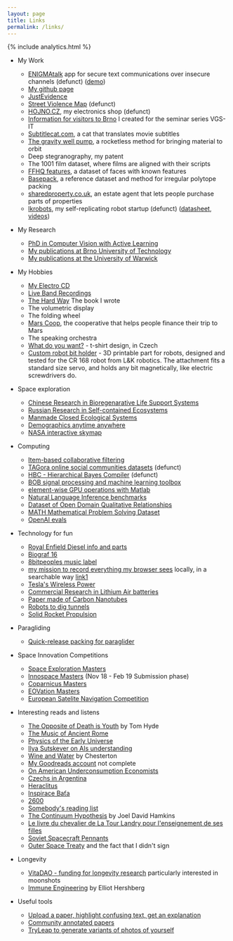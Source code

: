 ```yaml
---
layout: page
title: Links
permalink: /links/
---
```

{% include analytics.html %}
* My Work
  - [ENIGMAtalk](http://enigmatalk.com/) app for secure text communications over insecure channels (defunct) ([demo](https://youtu.be/ikA4Sqq7BZQ))
  - [My github page](https://github.com/mrmartin)
  - [JustEvidence](http://justevidence.org/)
  - [Street Violence Map](http://streetviolence.org/) (defunct)
  - [HOJNO.CZ](http://www.hojno.cz/), my electronics shop (defunct)
  - [Information for visitors to Brno](http://vgs-it.fit.vutbr.cz/about-brno/) I created for the seminar series VGS-IT
  - [Subtitlecat.com](http://subtitlecat.com), a cat that translates movie subtitles
  - [The gravity well pump](https://youtu.be/EFHTnC5J9QA), a rocketless method for bringing material to orbit
  - Deep stegranography, my patent
  - The 1001 film dataset, where films are aligned with their scripts
  - [FFHQ features](https://github.com/DCGM/ffhq-features-dataset), a dataset of faces with known features
  - [Basepack](https://github.com/mrmartin/basepack), a reference dataset and method for irregular polytope packing
  - [sharedproperty.co.uk](https://www.sharedproperty.co.uk), an estate agent that lets people purchase parts of properties
  - [lkrobots](https://web.archive.org/web/20220520005104/https://www.lkrobots.com/), my self-replicating robot startup (defunct) ([datasheet](https://mrmartin.net/CR_168_datasheet.pdf), [videos](https://youtube.com/playlist?list=PLCNBXZNUvGaNSGPYEgwaA41HhTq4pedmg))

* My Research
  - [PhD in Computer Vision with Active Learning](https://www.fit.vut.cz/study/phd-thesis/754/.en)
  - [My publications at Brno University of Technology](https://www.vut.cz/en/people/martin-kolar-149818/publikace#navigace-vizitka)
  - [My publications at the University of Warwick](http://wrap.warwick.ac.uk/view/author_id/22745.html) 
  
* My Hobbies
  - [My Electro CD](https://nejistotatrolejbusu.bandcamp.com/)
  - [Live Band Recordings](https://soundcloud.com/nejistotatrolejbusu)
  - [The Hard Way](https://www.amazon.com/Hard-Way-Martin-Kol%C3%A1%C5%99/dp/1704225442) The book I wrote
  - The volumetric display
  - The folding wheel
  - [Mars Coop](https://marscoop.com), the cooperative that helps people finance their trip to Mars
  - The speaking orchestra
  - [What do you want?](https://www.spreadshirt.com/shop/design/co+chces+mens+premium+t-shirt-D629dc0dd62b53443db14695b?sellable=5alkJRzeVpCEml5JAL25-812-7&view=1_1147) - t-shirt design, in Czech
  - [Custom robot bit holder](https://www.thingiverse.com/thing:4641274) - 3D printable part for robots, designed and tested for the CR 168 robot from L&K robotics. The attachment fits a standard size servo, and holds any bit magnetically, like electric screwdrivers do.

* Space exploration
  - [Chinese Research in Bioregenarative Life Support Systems](https://www.researchgate.net/profile/Hong_Liu38)
  - [Russian Research in Self-contained Ecosystems](http://www.ibp.ru/science/bios3.php)
  - [Manmade Closed Ecological Systems](https://www.amazon.com/Man-Made-Closed-Ecological-Systems-Institute/dp/0415299985)
  - [Demographics anytime anywhere](https://www.populationpyramid.net)
  - [NASA interactive skymap](https://www.nasa.gov/content/explore-our-universe-skymap)
  
* Computing
  - [Item-based collaborative filtering](http://www.cs.carleton.edu/cs_comps/0607/recommend/recommender/itembased.html)
  - [TAGora online social communities datasets](https://web.archive.org/web/20130116133948/http://www.tagora-project.eu/data) (defunct)
  - [HBC - Hierarchical Bayes Compiler](https://web.archive.org/web/20110315150421/http://www.cs.utah.edu/~hal/HBC/) (defunct)
  - [BOB signal processing and machine learning toolbox](https://www.idiap.ch/software/bob/)
  - [element-wise GPU operations with Matlab](https://www.mathworks.com/help/distcomp/run-element-wise-matlab-code-on-a-gpu.html)
  - [Natural Language Inference benchmarks](https://paperswithcode.com/task/natural-language-inference/latest)
  - [Dataset of Open Domain Qualitative Relationships](https://allenai.org/data/quartz)
  - [MATH Mathematical Problem Solving Dataset](https://github.com/hendrycks/math)
  - [OpenAI evals](https://github.com/openai/evals)
  
* Technology for fun
  - [Royal Enfield Diesel info and parts](http://www.pricepartmotorcycles.co.uk/page_2219102.html)
  - [Biograf 16](http://kino.postreh.com/)
  - [8bitpeoples music label](http://www.8bitpeoples.com/)
  - [my mission to record everything my browser sees](https://softwarerecs.stackexchange.com/questions/83750/how-to-record-browser-content) locally, in a searchable way [link1](https://www.cnet.com/tech/services-and-software/load-cached-pages-when-offline-in-chrome/)
  - [Tesla's Wireless Power](https://teslasciencecenter.org/teslas-wireless-power/)
  - [Commercial Research in Lithium Air batteries](https://polyplus.com/product-pipeline/)
  - [Paper made of Carbon Nanotubes](https://www.msesupplies.com/products/conductive-carbon-paper-200-mm-l-x-200-mm-w-x-0-19-mm-t-for-battery-fuel-cell-and-supercapacitor-research?variant=39365388927034)
  - [Robots to dig tunnels](https://www.hypertunnel.co.uk)
  - [Solid Rocket Propulsion](https://engineering.purdue.edu/AAE/research/propulsion/Info/rockets/solids)

* Paragliding
  - [Quick-release packing for paraglider](https://justacro.com/files/tricks/how2pack_my_d-bag.pdf)

* Space Innovation Competitions
  - [Space Exploration Masters](https://www.space-exploration-masters.com/)
  - [Innospace Masters](https://www.innospace-masters.de/competition/?lang=en) (Nov 18 - Feb 19 Submission phase)
  - [Coparnicus Masters](https://www.copernicus-masters.com/challenges/)
  - [EOVation Masters](http://www.esa-bic.cz/index.php/eovation/)
  - [European Satelite Navigation Competition](https://www.esnc.eu/)

* Interesting reads and listens
  - [The Opposite of Death is Youth](https://tomhyde.substack.com/p/the-opposite-of-death-is-youth) by Tom Hyde
  - [The Music of Ancient Rome](https://maryanntedstoneglover.bandcamp.com/album/the-music-of-ancient-rome)
  - [Physics of the Early Universe](http://web.archive.org/web/20221026094211/abyss.uoregon.edu/~js/cosmo/lectures/lec20.html)
  - [Ilya Sutskever on AIs understanding](https://podcast.clearerthinking.org/episode/128/chatgpt-co-creator-ilya-sutskever-what-if-anything-do-ais-understand/)
  - [Wine and Water](https://en.wikisource.org/wiki/Wine_and_Water_(Chesterton)) by Chesterton
  - [My Goodreads account](https://www.goodreads.com/review/list/94757554) not complete
  - [On American Underconsumption Economists](https://www.hetwebsite.net/het/profiles/foster.htm)
  - [Czechs in Argentina](https://cs.wikipedia.org/wiki/Češi_v_Argentině)
  - [Heraclitus](https://www.philosophy.gr/presocratics/heraclitus.htm)
  - [Inspirace Baťa](https://www.inspiracebata.cz)
  - [2600](https://2600.com)
  - [Somebody's reading list](https://www.goodreads.com/list/show/165499.Neoreactionary_Reading_List)
  - [The Continuum Hypothesis](https://joeldavidhamkins.substack.com/p/the-continuum-hypothesis) by Joel David Hamkins
  - [Le livre du chevalier de La Tour Landry pour l'enseignement de ses filles](https://www.gutenberg.org/ebooks/68885)
  - [Soviet Spacecraft Pennants](http://mentallandscape.com/V_Pennants.htm)
  - [Outer Space Treaty](https://en.wikipedia.org/wiki/Outer_Space_Treaty) and the fact that I didn't sign

* Longevity
  - [VitaDAO - funding for longevity research](https://www.vitadao.com) particularly interested in moonshots
  - [Immune Engineering](https://centuryofbio.substack.com/p/immune-engineering) by Elliot Hershberg

* Useful tools
  - [Upload a paper, highlight confusing text, get an explanation](https://www.explainpaper.com)
  - [Community annotated papers](https://web.hypothes.is)
  - [TryLeap to generate variants of photos of yourself](https://colab.research.google.com/drive/1v45UprB-fzSeWk4wTnYJEx4dEeW2DnYw)
